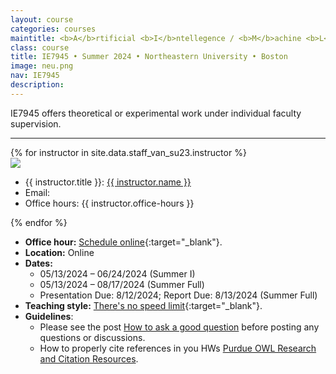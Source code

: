 ```yaml
---
layout: course
categories: courses
maintitle: <b>A</b>rtificial <b>I</b>ntellegence / <b>M</b>achine <b>L</b>earning <b>M</b>aster's <b>P</b>roject
class: course
title: IE7945 • Summer 2024 • Northeastern University • Boston
image: neu.png
nav: IE7945
description: 
---
```


IE7945 offers theoretical or experimental work under individual faculty supervision.

***

<!-- Staff  -->
<div class="instructors clearfix">
  {% for instructor in site.data.staff_van_su23.instructor %}
  <div class="instructor-profile-two-col">
    <a href="{{ instructor.url }}" target="_blank"><img src="{{ instructor.image | prepend: '/assets/img/' | relative_url }}" /></a>
    <ul class="instructor-info">
      <li><span>{{ instructor.title }}:</span> <a href="{{ instructor.url }}" target="_blank">{{ instructor.name }}</a></li>
      <li><span>Email:</span>
        <a href="mailto:{{ instructor.email | encode_email }}" target="_blank">
        <i class="far fa-envelope" aria-hidden="true"></i>
        </a></li>
        <li><span>Office hours:</span> {{ instructor.office-hours }}</li>
    </ul>
  </div>
  {% endfor %}
</div>


- **Office hour:** [Schedule online](https://outlook.office365.com/owa/calendar/IE7945AIMLMastersProject@northeastern.onmicrosoft.com/bookings/){:target="\_blank"}.
- **Location:** Online
- **Dates:** 
  - 05/13/2024 – 06/24/2024 (Summer I)
  - 05/13/2024 – 08/17/2024 (Summer Full)
  - Presentation Due: 8/12/2024; Report Due: 8/13/2024 (Summer Full)
- **Teaching style:** [There's no speed limit](https://sive.rs/kimo){:target="\_blank"}.
- **Guidelines**: 
  - Please see the post [How to ask a good question](https://stackoverflow.com/help/how-to-ask) before posting any questions or discussions.
  - How to properly cite references in you HWs [Purdue OWL Research and Citation Resources](https://owl.purdue.edu/owl/research_and_citation/resources.html).




<!-- 
***

<b>Table of contents</b>

* (The list will be replaced with the table of contents.)
{:toc}

***



***
### Schedule
(subject to change)

{% include schedule.html %}

*** -->


<!-- *This course does not have any quizzes, and exams.* -->
